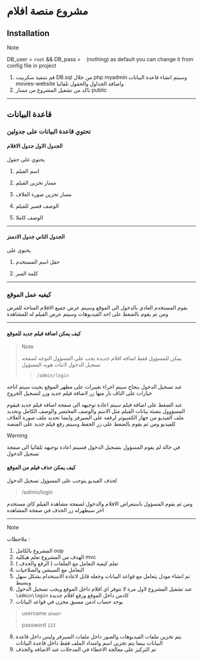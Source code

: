# مشروع منصة افلام

## Installation 

> [!NOTE]
> DB_user = `root` && DB_pass = ` `  (nothing) as default you can change it from config file in project
>
 1. قم بتنفيذ سكريبت DB.sql من خلال php myadmin وسيتم انشاء قاعدة
    البيانات movies-website واضافة الجداول والحقول تلقائيا
2. تاكد من تشغيل المشروع من مسار public
___
## قاعدة البيانات
### تحتوي قاعدة البيانات على جدولين

####  الجدول الاول جدول الافلام
يحتوي على حقول

 1. اسم الفيلم

 2. مسار تخزين الفيلم


 3. مسار تخزين صورة الغلاف


 4. الوصف  قصير للفيلم

 5. الوصف كاملا
___
#### الجدول الثاني جدول الادمنز
يحتوي على 

 1. حقل اسم المستخدم

 2. كلمة السر

___
### كيفيه عمل الموقع
يقوم المستخدم العادي بالدخول الى الموقع وسيتم عرض جميع الافلام المتاحه للعرض
ومن ثم يقوم بالضغط على احد الفيديوهات وسيتم عرض الفيلم له للمشاهدة
___
#### كيف يمكن اضافة فيلم جديد للموقع
>> [!NOTE]
> يمكن للمسؤول فقط اضافه افلام جديدة
يجب على المسؤول التوجه لصفحه تسجيل الدخول لاثبات هويه المسؤول
>> `/admin/login`
> 
عند تسجيل الدخول بنجاح سيتم اجراء تغييرات على مظهر الموقع بحيث سيتم اتاحه خيارات على الناڤ بار
منها زر لاضافة  فيلم جديد  وزر لتسجيل الخروج 

عند الضغط على اضافة فيلم سيتم اعادة توجيهه الى صفحة اضافة فيلم جديد
فيقوم المسؤوول بتعبئة بيانات الفيلم مثل الاسم والوصف المختصر والوصف الكامل وتحديد ملف الفيديو من جهاز الكمبيوتر لرفعه على السيرفر وايضا تحديد ملف صورة الغلاف للفيديو 
ومن ثم يقوم بالضغط على زر الحفظ وسيتم رفع فيلم جديد على المنصة

> [!WARNING]
> في حالة لم يقوم المسؤول بتسجيل الدخول فسيتم اعادة توجيهه تلقائيا الى صفحة تسجيل الدخول
> 
#### كيف يمكن حذف فيلم من الموقع 
لحذف الفيديو يتوجب على المسؤول تسجيل الدخول  
>/admin/login
>
ومن ثم يقوم المسؤول باستعراض الافلام والدخول لصفحة مشاهدة الفيلم كاي مستخدم اخر 
سيظهرله  زر الحذف في صفحة المشاهده 
___
> [!NOTE]
> ملاحظات :
>  1. المشروع بالكامل oop
> 2. الهدف من المشروع تعلم هيكلية mvc
> 3. تعلم كيفية التعامل مع الملفات ( الرفع والحذف )
> 4. التعامل مع السيشن والصلاحيات
> 5. تم انشاء مودل يتعامل مع قواعد البيانات وجعله قابل لاعادة الاستخدام بشكل سهل وبسيط
> 6. عند تشغيل المشروع لاول مرة لا تتوفر اي افلام داخل الموقع ويجب تسجيل الدخول  `\admin\login` كادمن داخل الموقع ورفع افلام جديدة
> 7. يوجد حساب ادمن مسبق مخزن في قواعد البيانات 
> > username `anwar`
> > 
> >  password `123`
> >  
> 8. يتم تخزين ملفات الفيديوهات والصور داخل ملفات السيرفر وليس داخل قاعدة البيانات بينما يتم تخزين اسم وامتداد الملف فقط داخل قاعدة
> البيانات
> 9. تم التركيز على معالجة الاخطاء في المدخلات عند الاضافه والحذف
